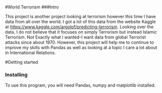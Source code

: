 #World Terrorism
###Intro

This project is another project looking at terrorism however this time I have data from all over the world. I got a lot of this data from the website Kaggle at https://www.kaggle.com/argolof/predicting-terrorism. Looking over the data, I do not believe that it focuses on simply Terrorism but instead Islamic Terrorism. Not Exactly what I wanted-I want data from global Terrorist attacks since about 1970. However, this project will help me to continue to improve my skills with Pandas as well as looking at a topic I care a lot about in International Relations. 

#Getting started
### Installing 

To use this program, you will need Pandas, numpy and matplotlib installed.